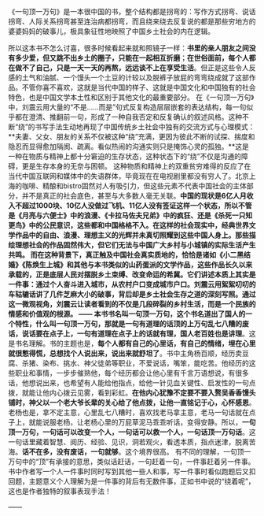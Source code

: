 《一句顶一万句》是一本很中国的书，整个结构都是拐弯的：写作方式拐弯、说话拐弯、人际关系拐弯甚至连治病都拐弯，而且绕来绕去反复说的都是那些穷地方的婆婆妈妈的破事儿，极具象征性地映照了中国乡土社会的内在逻辑。

所以这本书不怎么讨喜，很多时候看起来就和照镜子一样：**书里的亲人朋友之间没有多少爱，但又跳不出乡土的圈子，只能在一起相互折磨**；**在世俗面前，每个人都在做不了自己，只是一天一天的再熬，远远谈不上在享受生活**。但正是这些令人反感的土气和油腻、一个馒头一个土豆的计较以及脱裤子放屁的弯弯绕成就了这部作品。不管你喜不喜欢，这就是当代中国的样子、这就是中国文化和中国独有的社会特色，也是中国文学本土性和区别于其他文化的最重要部分。
在《一句顶一万句》中，刘震云用大量的“不是……而是”句式反复构造层层嵌套的表达结构，每一句似乎都在澄清、推翻前一句，形成了一种自我否定和反复确认的叙述风格。这种不断“绕”的书写手法生动地再现了中国传统乡土社会中独有的交流方式与心理模式：**夫妻、父女、朋友的关系不仅被这种“绕”充满，更因为彼此不断的试探、揣度和隐忍而显得愈加隔阂、疏离。看似热闹的沟通实则只是掩饰心灵的孤独。**这是一种在物质与精神上都十分窘迫的生存状态，这种状态下的“绕”不仅是沟通的障碍，更是生存本身的无奈与困顿。
这种物质和精神上的双重贫穷难得的反应了在当代中国互联网和媒体中的失语群体，毕竟现在在电视剧里都没有穷人了。北京上海的咖啡、精酿和bistro固然对人有吸引力，但这些元素不代表中国社会的主体部分，并不是真正的社会底色，甚至与大多数人毫无关联。**中国的现状是6亿人月收入不超过1000块、10亿人没做过飞机、11亿人没有签证这样一个状态，所以不管是《月亮与六便士》中的浪漫、《卡拉马佐夫兄弟》中的疯狂、还是《杀死一只知更鸟》中的公民意识，这些都和中国格格不入。**在这样的社会现实中，经典世界文学作品中的自由、浪漫、理想主义的光辉并未真切照耀到这些中国人身上。那些描绘理想社会的作品固然伟大，但它们无法与中国广大乡村与小城镇的实际生活产生共鸣。
而在这种背景下，真正触及中国社会真实质地的，恰恰是诸如《小二黑结婚》《陈焕生上城》和其他与本书类似的山药蛋派的文学作品，这些作品长久以来承载的，正是**底层人民对摆脱乡土束缚、改变命运的希冀。它们讲述本质上其实是一件事：通过个人奋斗进入城市，从农村户口变成城市户口。**刘震云用絮絮叨叨的车轱辘话讲了几件芝麻大小的破事，背后却是乡土社会生存之道的深刻写照。通过这一微观视角，刘震云让读者看到的不仅是几段碎裂的乡村生活，而是一个民族的情感和价值观的根源。
——
本书书名叫一句顶一万句，这个书名道出了国人的一个特性，什么叫一句顶一万句，那就是**一句有道理的话顶的上万句乱七八糟的废话，说话要在点子上，一句有道理在点子上的话就有理，国人老百姓也是讲理**。这是书名理解。书的主题也是，**每个人都有自己的心里话，有自己的情绪，埋在心里就很憋得慌，总想找个人说出来，说出来就舒坦了**。书中主角杨百顺，经历卖豆腐、杀猪、染布、挑水、神父徒弟等职业，不爱说话，嘴笨，能吃苦。他经历的这些职业和事情，一步步催熟他，每个经历都会让他心里有千言万语想说，有很多话，他想说出来，也希望有人能给他指点，给他一针见血关键性、启发性的一句点拨，就能让他内心拨云见雾，看到彩虹。**在他内心犹豫不定要不要入赘吴香香馒头铺时，神父以一个老大爷长辈的关心给了他点拨，让他一直铭记于心，心怀感恩**。老杨也是，拿不定主意，心里乱七八糟时，喜欢找老马拿主意，老马一句话就在点子上，就能说服老杨，让老杨心里的万屁草泥马乖乖听话，变得安静。所以，**一句顶一万句，一句话可以改变一个人，一句话可以救一个人，一句话顶一万句话**。这一句话里藏着智慧、阅历、经验、见识，洞若观火，看透本质，指点迷津，脱离苦海。**话不在多，没有废话，一句就够**。这个境界很高。
有不同的理解，一句顶一万句中的“顶”有承接的意思，类似话赶话，一句赶着一句，一件事赶着另一件事。书中作者写一个人一件事时同时写到其他一些人和事，写一件事时看似跑题后又扣回题，主题意义个人理解为是一件事的背后有无数件事，正如书中说的“绕着呢”，这也是作者独特的叙事表现手法！

——

